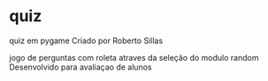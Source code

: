 # quiz
 quiz em pygame
 Criado por Roberto Sillas

jogo de perguntas com roleta atraves da seleção do modulo random
 Desenvolvido para avaliaçao de alunos
